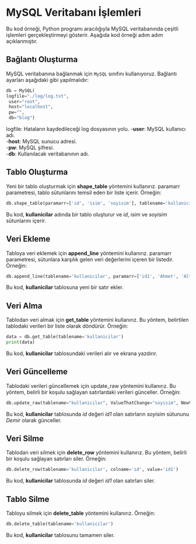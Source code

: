 # MySQL Veritabanı İşlemleri

Bu kod örneği, Python programı aracılığıyla MySQL veritabanında çeşitli işlemleri gerçekleştirmeyi gösterir. Aşağıda kod örneği adım adım açıklanmıştır.

## Bağlantı Oluşturma

MySQL veritabanına bağlanmak için `MySQL` sınıfını kullanıyoruz. Bağlantı ayarları aşağıdaki gibi yapılmalıdır:

```python
db = MySQL(
logfile="./log/log.txt",
 user="root",
 host="localhost",
 pw="",
 db="blog")
```

logfile: Hataların kaydedileceği log dosyasının yolu.
-**user**: MySQL kullanıcı adı.<br>
-**host**: MySQL sunucu adresi.<br>
-**pw**: MySQL şifresi.<br>
-**db**: Kullanılacak veritabanının adı.
## Tablo Oluşturma
Yeni bir tablo oluşturmak için **shape_table** yöntemini kullanırız. paramarr parametresi, tablo sütunlarını temsil eden bir liste içerir. Örneğin:

```python
db.shape_table(paramarr=['id', 'isim', 'soyisim'], tablename='kullanicilar')
```
Bu kod, **kullanicilar** adında bir tablo oluşturur ve *id*, *isim* ve *soyisim* sütunlarını içerir.

## Veri Ekleme
Tabloya veri eklemek için **append_line** yöntemini kullanırız. paramarr parametresi, sütunlara karşılık gelen veri değerlerini içeren bir listedir. Örneğin:

```python
db.append_line(tablename='kullanicilar', paramarr=['id1', 'Ahmet', 'Altın'])
```

Bu kod, **kullanicilar** tablosuna yeni bir satır ekler.

## Veri Alma
Tablodan veri almak için **get_table** yöntemini kullanırız. Bu yöntem, belirtilen tablodaki verileri bir liste olarak döndürür. Örneğin:

```python
data = db.get_table(tablename='kullanicilar')
print(data)
```
Bu kod, **kullanicilar** tablosundaki verileri alır ve ekrana yazdırır.

## Veri Güncelleme
Tablodaki verileri güncellemek için update_raw yöntemini kullanırız. Bu yöntem, belirli bir koşulu sağlayan satırlardaki verileri günceller. Örneğin:

```python
db.update_raw(tablename="kullanicilar", ValueThatChange="soyisim", NewValue="Demir", findBy="id", point="id1")
```
Bu kod, **kullanicilar** tablosunda *id* değeri *id1* olan satırların *soyisim* sütununu *Demir* olarak günceller.

## Veri Silme
Tablodan veri silmek için **delete_row** yöntemini kullanırız. Bu yöntem, belirli bir koşulu sağlayan satırları siler. Örneğin:

```python
db.delete_row(tablename='kullanicilar', colname='id', value='id1')
```
Bu kod, **kullanicilar** tablosunda *id* değeri *id1* olan satırları siler.

## Tablo Silme
Tabloyu silmek için **delete_table** yöntemini kullanırız. Örneğin:

```python
db.delete_table(tablename='kullanicilar')
```
Bu kod, **kullanicilar** tablosunu tamamen siler.
